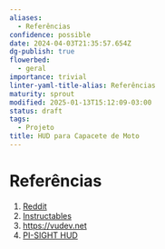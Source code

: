 ```yaml
---
aliases:
  - Referências
confidence: possible
date: 2024-04-03T21:35:57.654Z
dg-publish: true
flowerbed:
  - geral
importance: trivial
linter-yaml-title-alias: Referências
maturity: sprout
modified: 2025-01-13T15:12:09-03:00
status: draft
tags:
  - Projeto
title: HUD para Capacete de Moto
---
```


# Referências

1. [Reddit](https://www.reddit.com/r/AskPhysics/comments/tinxfk/help_for_a_diy_helmet_hud_such_as_military_jet/?rdt=57454)
1. [Instructables](https://www.instructables.com/Smart-Motorcycle-HUD-Prototype-turn-by-turn-Naviga/)
1. <https://vudev.net>
1. [PI-SIGHT HUD](https://www.youtube.com/watch?v=DhmqjhRJ2HY)
